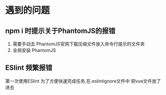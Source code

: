 # 遇到的问题

## npm i 时提示关于PhantomJS的报错 
1. 需要手动去 PhantomJS官网下载压缩文件放入命令行提示的文件夹
2. 全局安装 PhantomJS

## ESlint 频繁报错

第一次使用ESlint 为了方便快速完成任务,在.eslintignore文件中 把vue文件放了进去